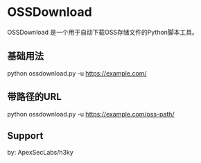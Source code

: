 # OSSDownload

OSSDownload 是一个用于自动下载OSS存储文件的Python脚本工具。

## 基础用法
python ossdownload.py -u https://example.com/

## 带路径的URL
python ossdownload.py -u https://example.com/oss-path/

## Support
by: ApexSecLabs/h3ky
